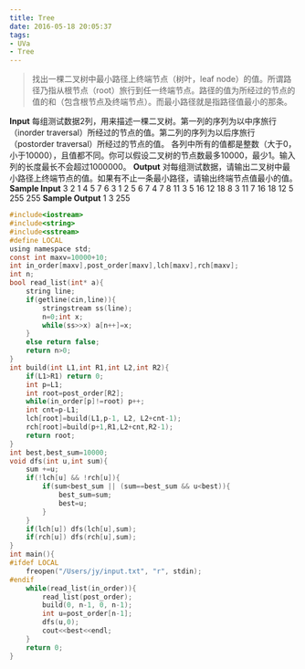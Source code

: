 ```yaml
---
title: Tree
date: 2016-05-18 20:05:37
tags:
- UVa
- Tree
---
```

> 找出一棵二叉树中最小路径上终端节点（树叶，leaf node）的值。所谓路径乃指从根节点（root）旅行到任一终端节点。路径的值为所经过的节点的值的和（包含根节点及终端节点）。而最小路径就是指路径值最小的那条。
<!--more-->
**Input**
每组测试数据2列，用来描述一棵二叉树。第一列的序列为以中序旅行（inorder traversal）所经过的节点的值。第二列的序列为以后序旅行（postorder traversal）所经过的节点的值。
各列中所有的值都是整数（大于0，小于10000），且值都不同。你可以假设二叉树的节点数最多10000，最少1。输入列的长度最长不会超过1000000。
**Output**
对每组测试数据，请输出二叉树中最小路径上终端节点的值。如果有不止一条最小路径，请输出终端节点值最小的值。
**Sample Input**
3 2 1 4 5 7 6
3 1 2 5 6 7 4
7 8 11 3 5 16 12 18
8 3 11 7 16 18 12 5
255
255
**Sample Output**
1
3
255

```c
#include<iostream>
#include<string>
#include<sstream>
#define LOCAL
using namespace std;
const int maxv=10000+10;
int in_order[maxv],post_order[maxv],lch[maxv],rch[maxv];
int n;
bool read_list(int* a){
    string line;
    if(getline(cin,line)){
        stringstream ss(line);
        n=0;int x;
        while(ss>>x) a[n++]=x;
    }
    else return false;
    return n>0;
}
int build(int L1,int R1,int L2,int R2){
    if(L1>R1) return 0;
    int p=L1;
    int root=post_order[R2];
    while(in_order[p]!=root) p++;
    int cnt=p-L1;
    lch[root]=build(L1,p-1, L2, L2+cnt-1);
    rch[root]=build(p+1,R1,L2+cnt,R2-1);
    return root;
}
int best,best_sum=10000;
void dfs(int u,int sum){
    sum +=u;
    if(!lch[u] && !rch[u]){
        if(sum<best_sum || (sum==best_sum && u<best)){
            best_sum=sum;
            best=u;
        }
    }
    if(lch[u]) dfs(lch[u],sum);
    if(rch[u]) dfs(rch[u],sum);
}
int main(){
#ifdef LOCAL
    freopen("/Users/jy/input.txt", "r", stdin);
#endif
    while(read_list(in_order)){
        read_list(post_order);
        build(0, n-1, 0, n-1);
        int u=post_order[n-1];
        dfs(u,0);
        cout<<best<<endl;
    }
    return 0;
}
```